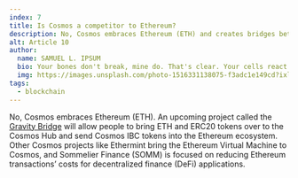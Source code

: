 ```yaml
---
index: 7
title: Is Cosmos a competitor to Ethereum?
description: No, Cosmos embraces Ethereum (ETH) and creates bridges between both ecosystems.
alt: Article 10
author: 
  name: SAMUEL L. IPSUM
  bio: Your bones don't break, mine do. That's clear. Your cells react to bacteria and viruses differently than mine. You don't get sick, I do. That's also clear. But for some reason, you and I react the exact same way to water. We swallow it too fast, we choke. We get some in our lungs, we drown. However unreal it may seem, we are connected, you and I. We're on the same curve, just on opposite ends.
  img: https://images.unsplash.com/photo-1516331138075-f3adc1e149cd?ixlib=rb-1.2.1&ixid=MXwxMjA3fDB8MHxwaG90by1wYWdlfHx8fGVufDB8fHw%3D&auto=format&fit=crop&w=800&q=60
tags: 
  - blockchain
---
```


No, Cosmos embraces Ethereum (ETH). An upcoming project called the [Gravity Bridge](/features#gravity-bridge) will allow people to bring ETH and ERC20 tokens over to the Cosmos Hub and send Cosmos IBC tokens into the Ethereum ecosystem. Other Cosmos projects like Ethermint bring the Ethereum Virtual Machine to Cosmos, and Sommelier Finance (SOMM) is focused on reducing Ethereum transactions’ costs for decentralized finance (DeFi) applications.

